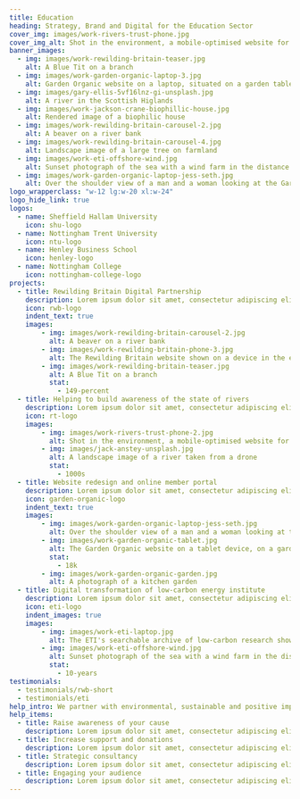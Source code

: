 ```yaml
---
title: Education
heading: Strategy, Brand and Digital for the Education Sector
cover_img: images/work-rivers-trust-phone.jpg
cover_img_alt: Shot in the environment, a mobile-optimised website for The Rivers Trust website
banner_images:
  - img: images/work-rewilding-britain-teaser.jpg
    alt: A Blue Tit on a branch
  - img: images/work-garden-organic-laptop-3.jpg
    alt: Garden Organic website on a laptop, situated on a garden table.
  - img: images/gary-ellis-5vf16lnz-gi-unsplash.jpg
    alt: A river in the Scottish Higlands
  - img: images/work-jackson-crane-biophillic-house.jpg
    alt: Rendered image of a biophilic house
  - img: images/work-rewilding-britain-carousel-2.jpg
    alt: A beaver on a river bank
  - img: images/work-rewilding-britain-carousel-4.jpg
    alt: Landscape image of a large tree on farmland
  - img: images/work-eti-offshore-wind.jpg
    alt: Sunset photograph of the sea with a wind farm in the distance
  - img: images/work-garden-organic-laptop-jess-seth.jpg
    alt: Over the shoulder view of a man and a woman looking at the Garden Organic website on a laptop
logo_wrapperclass: "w-12 lg:w-20 xl:w-24"
logo_hide_link: true
logos:
  - name: Sheffield Hallam University
    icon: shu-logo
  - name: Nottingham Trent University
    icon: ntu-logo
  - name: Henley Business School
    icon: henley-logo
  - name: Nottingham College
    icon: nottingham-college-logo
projects:
  - title: Rewilding Britain Digital Partnership
    description: Lorem ipsum dolor sit amet, consectetur adipiscing elit. Sed lacinia consequat rhoncus.
    icon: rwb-logo
    indent_text: true
    images:
        - img: images/work-rewilding-britain-carousel-2.jpg
          alt: A beaver on a river bank
        - img: images/work-rewilding-britain-phone-3.jpg
          alt: The Rewilding Britain website shown on a device in the environment
        - img: images/work-rewilding-britain-teaser.jpg
          alt: A Blue Tit on a branch
          stat:
            - 149-percent
  - title: Helping to build awareness of the state of rivers
    description: Lorem ipsum dolor sit amet, consectetur adipiscing elit. Sed lacinia consequat rhoncus.
    icon: rt-logo
    images:
        - img: images/work-rivers-trust-phone-2.jpg
          alt: Shot in the environment, a mobile-optimised website for The Rivers Trust website
        - img: images/jack-anstey-unsplash.jpg
          alt: A landscape image of a river taken from a drone
          stat:
            - 1000s
  - title: Website redesign and online member portal
    description: Lorem ipsum dolor sit amet, consectetur adipiscing elit. Sed lacinia consequat rhoncus.
    icon: garden-organic-logo
    indent_text: true
    images:
        - img: images/work-garden-organic-laptop-jess-seth.jpg
          alt: Over the shoulder view of a man and a woman looking at the Garden Organic website on a laptop
        - img: images/work-garden-organic-tablet.jpg
          alt: The Garden Organic website on a tablet device, on a garden bench
          stat:
            - 18k
        - img: images/work-garden-organic-garden.jpg
          alt: A photograph of a kitchen garden
  - title: Digital transformation of low-carbon energy institute
    description: Lorem ipsum dolor sit amet, consectetur adipiscing elit. Sed lacinia consequat rhoncus.
    icon: eti-logo
    indent_images: true
    images:
        - img: images/work-eti-laptop.jpg
          alt: The ETI's searchable archive of low-carbon research shown on a laptop
        - img: images/work-eti-offshore-wind.jpg
          alt: Sunset photograph of the sea with a wind farm in the distance
          stat:
            - 10-years
testimonials:
  - testimonials/rwb-short
  - testimonials/eti
help_intro: We partner with environmental, sustainable and positive impact organisations, helping them to realise their vision through brand strategies and digital activities.
help_items:
  - title: Raise awareness of your cause
    description: Lorem ipsum dolor sit amet, consectetur adipiscing elit. Vestibulum imperdiet volutpat justo sit amet sollicitudin.
  - title: Increase support and donations
    description: Lorem ipsum dolor sit amet, consectetur adipiscing elit. Vestibulum imperdiet volutpat justo sit amet sollicitudin.
  - title: Strategic consultancy
    description: Lorem ipsum dolor sit amet, consectetur adipiscing elit. Vestibulum imperdiet volutpat justo sit amet sollicitudin.
  - title: Engaging your audience
    description: Lorem ipsum dolor sit amet, consectetur adipiscing elit. Vestibulum imperdiet volutpat justo sit amet sollicitudin.
---
```

